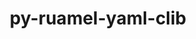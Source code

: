 ---
title: "py-ruamel-yaml-clib"
layout: cache
categories: [package, develop-2023-11-05]
meta: {"versions": ["0.2.7"], "compilers": ["gcc@=11.4.0", "gcc@=9.4.0", "oneapi@=2023.2.0"], "oss": ["ubuntu20.04"], "platforms": ["linux"], "targets": ["neoverse_v1", "ppc64le", "x86_64_v3"], "stacks": ["e4s", "e4s-neoverse_v1", "e4s-oneapi", "e4s-power", "root"], "num_specs": 4, "num_specs_by_stack": {"e4s-neoverse_v1": 1, "root": 4, "e4s-power": 1, "e4s": 1, "e4s-oneapi": 1}}
spec_details: [{"hash": "evqvtqlexcenckmnd6i3p6yjh5cx3di5", "compiler": "gcc@=11.4.0", "versions": ["0.2.7"], "os": "ubuntu20.04", "platform": "linux", "target": "neoverse_v1", "variants": ["build_system=python_pip"], "stacks": ["e4s-neoverse_v1", "root"], "size": "-", "tarball": "https://binaries.spack.io/releases/develop-2023-11-05/build_cache/linux-ubuntu20.04-neoverse_v1/gcc-11.4.0/py-ruamel-yaml-clib-0.2.7/linux-ubuntu20.04-neoverse_v1-gcc-11.4.0-py-ruamel-yaml-clib-0.2.7-evqvtqlexcenckmnd6i3p6yjh5cx3di5.spack"}, {"hash": "qkfld7pbjzn7pf5yw37qlwwpmxgpxzmk", "compiler": "gcc@=9.4.0", "versions": ["0.2.7"], "os": "ubuntu20.04", "platform": "linux", "target": "ppc64le", "variants": ["build_system=python_pip"], "stacks": ["e4s-power", "root"], "size": "-", "tarball": "https://binaries.spack.io/releases/develop-2023-11-05/build_cache/linux-ubuntu20.04-ppc64le/gcc-9.4.0/py-ruamel-yaml-clib-0.2.7/linux-ubuntu20.04-ppc64le-gcc-9.4.0-py-ruamel-yaml-clib-0.2.7-qkfld7pbjzn7pf5yw37qlwwpmxgpxzmk.spack"}, {"hash": "rzq6bsmdyuldyxvawl4ttfz72biz74b7", "compiler": "gcc@=11.4.0", "versions": ["0.2.7"], "os": "ubuntu20.04", "platform": "linux", "target": "x86_64_v3", "variants": ["build_system=python_pip"], "stacks": ["e4s", "root"], "size": "-", "tarball": "https://binaries.spack.io/releases/develop-2023-11-05/build_cache/linux-ubuntu20.04-x86_64_v3/gcc-11.4.0/py-ruamel-yaml-clib-0.2.7/linux-ubuntu20.04-x86_64_v3-gcc-11.4.0-py-ruamel-yaml-clib-0.2.7-rzq6bsmdyuldyxvawl4ttfz72biz74b7.spack"}, {"hash": "dtxqat6xwkbehj3oresb5p2vqzocuhbh", "compiler": "oneapi@=2023.2.0", "versions": ["0.2.7"], "os": "ubuntu20.04", "platform": "linux", "target": "x86_64_v3", "variants": ["build_system=python_pip"], "stacks": ["root", "e4s-oneapi"], "size": "-", "tarball": "https://binaries.spack.io/releases/develop-2023-11-05/build_cache/linux-ubuntu20.04-x86_64_v3/oneapi-2023.2.0/py-ruamel-yaml-clib-0.2.7/linux-ubuntu20.04-x86_64_v3-oneapi-2023.2.0-py-ruamel-yaml-clib-0.2.7-dtxqat6xwkbehj3oresb5p2vqzocuhbh.spack"}]
---